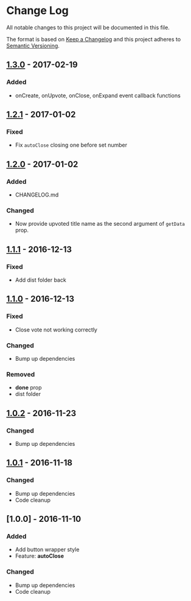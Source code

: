 # Change Log
All notable changes to this project will be documented in this file.

The format is based on [Keep a Changelog](http://keepachangelog.com/)
and this project adheres to [Semantic Versioning](http://semver.org/).

## [1.3.0] - 2017-02-19
### Added
- onCreate, onUpvote, onClose, onExpand event callback functions

## [1.2.1] - 2017-01-02
### Fixed
- Fix `autoClose` closing one before set number

## [1.2.0] - 2017-01-02
### Added
- CHANGELOG.md

### Changed
- Now provide upvoted title name as the second argument of `getData` prop.

## [1.1.1] - 2016-12-13
### Fixed
- Add dist folder back

## [1.1.0] - 2016-12-13
### Fixed
- Close vote not working correctly

### Changed
- Bump up dependencies

### Removed
- **done** prop
- dist folder

## [1.0.2] - 2016-11-23
### Changed
- Bump up dependencies

## [1.0.1] - 2016-11-18
### Changed
- Bump up dependencies
- Code cleanup

## [1.0.0] - 2016-11-10
### Added
- Add button wrapper style
- Feature: **autoClose**

### Changed
- Bump up dependencies
- Code cleanup

[Unreleased]: https://github.com/zerocho/react-vote/compare/v1.3.0...HEAD
[1.3.0]: https://github.com/zerocho/react-vote/compare/v1.2.1...v1.3.0
[1.2.1]: https://github.com/zerocho/react-vote/compare/v1.2.0...v1.2.1
[1.2.0]: https://github.com/zerocho/react-vote/compare/v1.1.1...v1.2.0
[1.1.1]: https://github.com/zerocho/react-vote/compare/v1.1.0...v1.1.1
[1.1.0]: https://github.com/zerocho/react-vote/compare/v1.0.2...v1.1.0
[1.0.2]: https://github.com/zerocho/react-vote/compare/v1.0.1...v1.0.2
[1.0.1]: https://github.com/zerocho/react-vote/compare/v1.0.0...v1.0.1